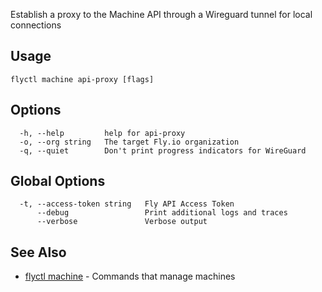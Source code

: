 Establish a proxy to the Machine API through a Wireguard tunnel for local connections


## Usage
~~~
flyctl machine api-proxy [flags]
~~~

## Options

~~~
  -h, --help         help for api-proxy
  -o, --org string   The target Fly.io organization
  -q, --quiet        Don't print progress indicators for WireGuard
~~~

## Global Options

~~~
  -t, --access-token string   Fly API Access Token
      --debug                 Print additional logs and traces
      --verbose               Verbose output
~~~

## See Also

* [flyctl machine](/docs/flyctl/machine/)	 - Commands that manage machines


